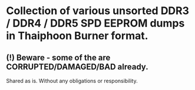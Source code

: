 ﻿Collection of various unsorted DDR3 / DDR4 / DDR5 SPD EEPROM dumps in Thaiphoon Burner format.
==========

(!) Beware - some of the are CORRUPTED/DAMAGED/BAD already.
-----

Shared as is. Without any obligations or responsibility.
